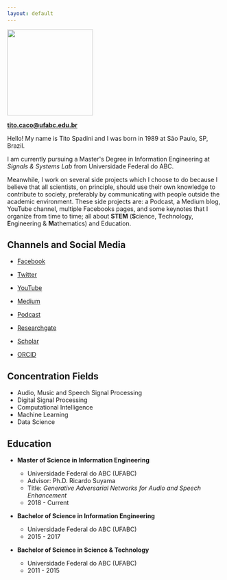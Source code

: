 ```yaml
---
layout: default
---
```


<img src="https://raw.githubusercontent.com/titocaco/titocaco.github.io/master/images/tito_000.jpg" width="200" height="200"/>

**tito.caco@ufabc.edu.br**

Hello! My name is Tito Spadini and I was born in 1989 at São Paulo, SP, Brazil.

I am currently pursuing a Master's Degree in Information Engineering at _Signals & Systems Lab_ from Universidade Federal do ABC.

Meanwhile, I work on several side projects which I choose to do because I believe that all scientists, on principle, should use their own knowledge to contribute to society, preferably by communicating with people outside the academic environment. These side projects are: a Podcast, a Medium blog, YouTube channel, multiple Facebooks pages, and some keynotes that I organize from time to time; all about **STEM** (**S**cience, **T**echnology, **E**ngineering & **M**athematics) and Education.

## Channels and Social Media
* [Facebook](https://www.facebook.com/titospadini)
* [Twitter](https://www.twitter.com/titospadini)
* [YouTube](https://www.youtube.com/titospadini)
* [Medium](https://www.medium.com/@titospadini)
* [Podcast](https://www.facebook.com/cafecomsinais)

* [Researchgate](https://www.researchgate.net/profile/Tito_Caco_Spadini)
* [Scholar](https://scholar.google.com.br/citations?user=5d13kDAAAAAJ)
* [ORCID](https://orcid.org/0000-0002-2716-174X)

## Concentration Fields
  * Audio, Music and Speech Signal Processing
  * Digital Signal Processing
  * Computational Intelligence
  * Machine Learning
  * Data Science

<!-- # _Curriculum vitae_ -->

## Education

* **Master of Science in Information Engineering**
  * Universidade Federal do ABC (UFABC)
  * Advisor:  Ph.D. Ricardo Suyama
  * Title:  _Generative Adversarial Networks for Audio and Speech Enhancement_
  * 2018 - Current

* **Bachelor of Science in Information Engineering**
  * Universidade Federal do ABC (UFABC)
  * 2015 - 2017

* **Bachelor of Science in Science & Technology**
  * Universidade Federal do ABC (UFABC)
  * 2011 - 2015





<!-- Text can be **bold**, _italic_, or ~~strikethrough~~.

[Link to another page](./another-page.html).

There should be whitespace between paragraphs.

There should be whitespace between paragraphs. We recommend including a README, or a file with information about your project.

# Header 1

This is a normal paragraph following a header. GitHub is a code hosting platform for version control and collaboration. It lets you and others work together on projects from anywhere.

## Header 2

> This is a blockquote following a header.
>
> When something is important enough, you do it even if the odds are not in your favor.

### Header 3

```js
// Javascript code with syntax highlighting.
var fun = function lang(l) {
  dateformat.i18n = require('./lang/' + l)
  return true;
}
```

```ruby
# Ruby code with syntax highlighting
GitHubPages::Dependencies.gems.each do |gem, version|
  s.add_dependency(gem, "= #{version}")
end
```

#### Header 4

*   This is an unordered list following a header.
*   This is an unordered list following a header.
*   This is an unordered list following a header.

##### Header 5

1.  This is an ordered list following a header.
2.  This is an ordered list following a header.
3.  This is an ordered list following a header.

###### Header 6

| head1        | head two          | three |
|:-------------|:------------------|:------|
| ok           | good swedish fish | nice  |
| out of stock | good and plenty   | nice  |
| ok           | good `oreos`      | hmm   |
| ok           | good `zoute` drop | yumm  |

### There's a horizontal rule below this.

* * *

### Here is an unordered list:

*   Item foo
*   Item bar
*   Item baz
*   Item zip

### And an ordered list:

1.  Item one
1.  Item two
1.  Item three
1.  Item four

### And a nested list:

- level 1 item
  - level 2 item
  - level 2 item
    - level 3 item
    - level 3 item
- level 1 item
  - level 2 item
  - level 2 item
  - level 2 item
- level 1 item
  - level 2 item
  - level 2 item
- level 1 item

### Small image

![Octocat](https://assets-cdn.github.com/images/icons/emoji/octocat.png)

### Large image

![Branching](https://guides.github.com/activities/hello-world/branching.png)


### Definition lists can be used with HTML syntax.

<dl>
<dt>Name</dt>
<dd>Godzilla</dd>
<dt>Born</dt>
<dd>1952</dd>
<dt>Birthplace</dt>
<dd>Japan</dd>
<dt>Color</dt>
<dd>Green</dd>
</dl>

```
Long, single-line code blocks should not wrap. They should horizontally scroll if they are too long. This line should be long enough to demonstrate this.
```

```
The final element.
``` -->
